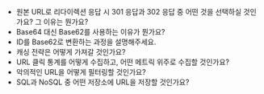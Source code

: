 - 원본 URL로 리다이렉션 응답 시 301 응답과 302 응답 중 어떤 것을 선택하실 것인가요? 그 이유는 뭔가요?
- Base64 대신 Base62를 사용하는 이유가 뭔가요?
- ID를 Base62로 변환하는 과정을 설명해주세요.
- 캐싱 전략은 어떻게 가져갈 것인가요?
- URL 클릭 통계를 어떻게 수집하고, 어떤 메트릭 위주로 수집할 것인가요?
- 악의적인 URL을 어떻게 필터링할 것인가요?
- SQL과 NoSQL 중 어떤 저장소에 URL을 저장할 것인가요?

